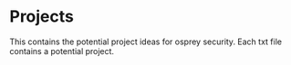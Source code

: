 Projects
========

This contains the potential project ideas for osprey security. Each txt file contains a potential project.
